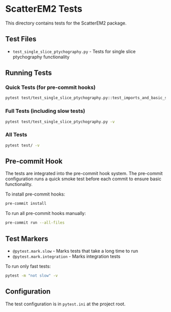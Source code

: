 # ScatterEM2 Tests

This directory contains tests for the ScatterEM2 package.

## Test Files

- `test_single_slice_ptychography.py` - Tests for single slice ptychography functionality

## Running Tests

### Quick Tests (for pre-commit hooks)
```bash
pytest test/test_single_slice_ptychography.py::test_imports_and_basic_setup -v
```

### Full Tests (including slow tests)
```bash
pytest test/test_single_slice_ptychography.py -v
```

### All Tests
```bash
pytest test/ -v
```

## Pre-commit Hook

The tests are integrated into the pre-commit hook system. The pre-commit configuration runs a quick smoke test before each commit to ensure basic functionality.

To install pre-commit hooks:
```bash
pre-commit install
```

To run all pre-commit hooks manually:
```bash
pre-commit run --all-files
```

## Test Markers

- `@pytest.mark.slow` - Marks tests that take a long time to run
- `@pytest.mark.integration` - Marks integration tests

To run only fast tests:
```bash
pytest -m "not slow" -v
```

## Configuration

The test configuration is in `pytest.ini` at the project root. 